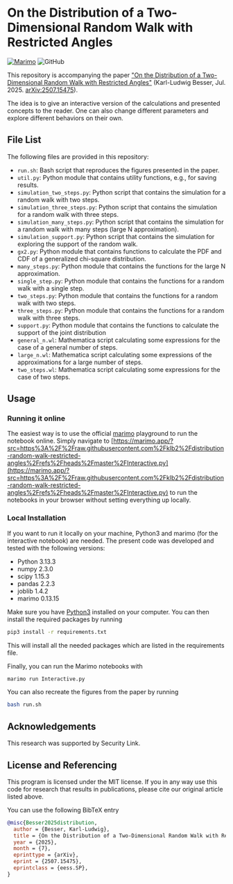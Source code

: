 # On the Distribution of a Two-Dimensional Random Walk with Restricted Angles

[![Marimo](https://img.shields.io/badge/Launch-Marimo_notebook-hsl(168%2C61%25%2C28%25))](https://marimo.app/?src=https%3A%2F%2Fraw.githubusercontent.com%2Fklb2%2Fdistribution-random-walk-restricted-angles%2Frefs%2Fheads%2Fmaster%2FInteractive.py)
![GitHub](https://img.shields.io/github/license/klb2/distribution-random-walk-restricted-angles)


This repository is accompanying the paper ["On the Distribution of a Two-Dimensional Random Walk with Restricted Angles"](https://arxiv.org/abs/2507.15475) (Karl-Ludwig Besser, Jul. 2025. [arXiv:2507.15475](https://arxiv.org/abs/2507.15475)).

The idea is to give an interactive version of the calculations and presented
concepts to the reader. One can also change different parameters and explore
different behaviors on their own.


## File List
The following files are provided in this repository:

- `run.sh`: Bash script that reproduces the figures presented in the paper.
- `util.py`: Python module that contains utility functions, e.g., for saving results.
- `simulation_two_steps.py`: Python script that contains the simulation for a random walk with two steps.
- `simulation_three_steps.py`: Python script that contains the simulation for a random walk with three steps.
- `simulation_many_steps.py`: Python script that contains the simulation for a random walk with many steps (large N approximation).
- `simulation_support.py`: Python script that contains the simulation for exploring the support of the random walk.
- `gx2.py`: Python module that contains functions to calculate the PDF and CDF of a generalized chi-square distribution.
- `many_steps.py`: Python module that contains the functions for the large N approximation.
- `single_step.py`: Python module that contains the functions for a random walk with a single step.
- `two_steps.py`: Python module that contains the functions for a random walk with two steps.
- `three_steps.py`: Python module that contains the functions for a random walk with three steps.
- `support.py`: Python module that contains the functions to calculate the support of the joint distribution
- `general_n.wl`: Mathematica script calculating some expressions for the case of a general number of steps.
- `large_n.wl`: Mathematica script calculating some expressions of the approximations for a large number of steps.
- `two_steps.wl`: Mathematica script calculating some expressions for the case of two steps.


## Usage
### Running it online
The easiest way is to use the official [marimo](https://marimo.app/) playground
to run the notebook online. Simply navigate to [https://marimo.app/?src=https%3A%2F%2Fraw.githubusercontent.com%2Fklb2%2Fdistribution-random-walk-restricted-angles%2Frefs%2Fheads%2Fmaster%2FInteractive.py](https://marimo.app/?src=https%3A%2F%2Fraw.githubusercontent.com%2Fklb2%2Fdistribution-random-walk-restricted-angles%2Frefs%2Fheads%2Fmaster%2FInteractive.py)
to run the notebooks in your browser without setting everything up locally.

### Local Installation
If you want to run it locally on your machine, Python3 and marimo (for the
interactive notebook) are needed.
The present code was developed and tested with the following versions:

- Python 3.13.3
- numpy 2.3.0
- scipy 1.15.3
- pandas 2.2.3
- joblib 1.4.2
- marimo 0.13.15

Make sure you have [Python3](https://www.python.org/downloads/) installed on
your computer.
You can then install the required packages by running
```bash
pip3 install -r requirements.txt
```
This will install all the needed packages which are listed in the requirements 
file.


Finally, you can run the Marimo notebooks with
```bash
marimo run Interactive.py
```

You can also recreate the figures from the paper by running
```bash
bash run.sh
```


## Acknowledgements
This research was supported by Security Link.


## License and Referencing
This program is licensed under the MIT license. If you in any way use this
code for research that results in publications, please cite our original
article listed above.

You can use the following BibTeX entry
```bibtex
@misc{Besser2025distribution,
  author = {Besser, Karl-Ludwig},
  title = {On the Distribution of a Two-Dimensional Random Walk with Restricted Angles},
  year = {2025},
  month = {7},
  eprinttype = {arXiv},
  eprint = {2507.15475},
  eprintclass = {eess.SP},
}
